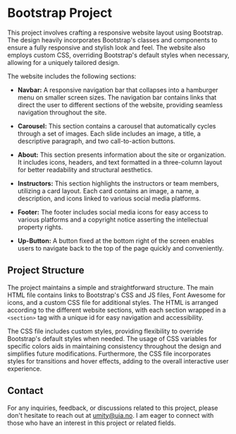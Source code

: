 # Bootstrap Project

This project involves crafting a responsive website layout using Bootstrap. The design heavily incorporates Bootstrap's classes and components to ensure a fully responsive and stylish look and feel. The website also employs custom CSS, overriding Bootstrap's default styles when necessary, allowing for a uniquely tailored design.

The website includes the following sections:

- **Navbar:** A responsive navigation bar that collapses into a hamburger menu on smaller screen sizes. The navigation bar contains links that direct the user to different sections of the website, providing seamless navigation throughout the site.

- **Carousel:** This section contains a carousel that automatically cycles through a set of images. Each slide includes an image, a title, a descriptive paragraph, and two call-to-action buttons.

- **About:** This section presents information about the site or organization. It includes icons, headers, and text formatted in a three-column layout for better readability and structural aesthetics.

- **Instructors:** This section highlights the instructors or team members, utilizing a card layout. Each card contains an image, a name, a description, and icons linked to various social media platforms.

- **Footer:** The footer includes social media icons for easy access to various platforms and a copyright notice asserting the intellectual property rights.

- **Up-Button:** A button fixed at the bottom right of the screen enables users to navigate back to the top of the page quickly and conveniently.

## Project Structure

The project maintains a simple and straightforward structure. The main HTML file contains links to Bootstrap's CSS and JS files, Font Awesome for icons, and a custom CSS file for additional styles. The HTML is arranged according to the different website sections, with each section wrapped in a `<section>` tag with a unique id for easy navigation and accessibility.

The CSS file includes custom styles, providing flexibility to override Bootstrap's default styles when needed. The usage of CSS variables for specific colors aids in maintaining consistency throughout the design and simplifies future modifications. Furthermore, the CSS file incorporates styles for transitions and hover effects, adding to the overall interactive user experience.

## Contact

For any inquiries, feedback, or discussions related to this project, please don't hesitate to reach out at [umity@uia.no](mailto:umity@uia.no). I am eager to connect with those who have an interest in this project or related fields.
